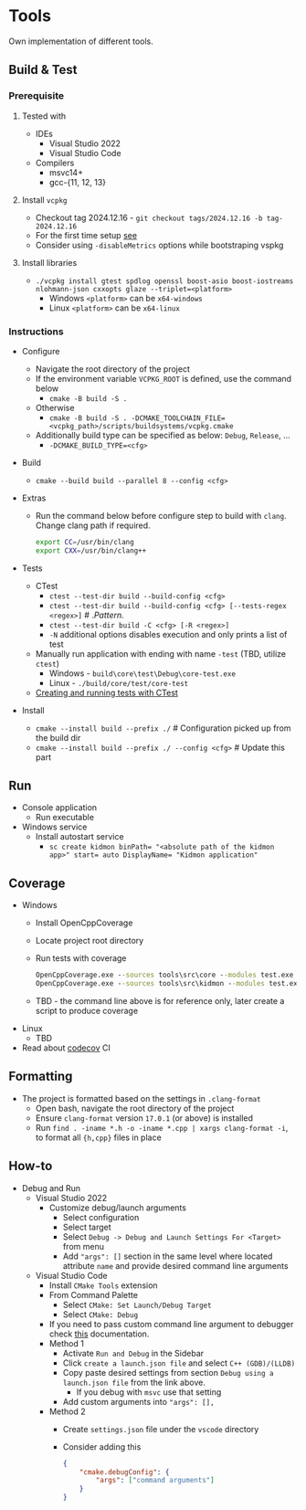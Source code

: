 # Tools

Own implementation of different tools.

## Build & Test

### Prerequisite

1. Tested with
    * IDEs
        * Visual Studio 2022
        * Visual Studio Code
    * Compilers
        * msvc14+
        * gcc-{11, 12, 13}

2. Install `vcpkg`
    * Checkout tag 2024.12.16 - `git checkout tags/2024.12.16 -b tag-2024.12.16`
    * For the first time setup [see](https://learn.microsoft.com/en-us/vcpkg/get_started/get-started)
    * Consider using `-disableMetrics` options while bootstraping vspkg

3. Install libraries
    * `./vcpkg install gtest spdlog openssl boost-asio boost-iostreams nlohmann-json cxxopts glaze --triplet=<platform>`
        * Windows `<platform>` can be `x64-windows`
        * Linux   `<platform>` can be `x64-linux`

### Instructions

* Configure
    * Navigate the root directory of the project
    * If the environment variable `VCPKG_ROOT` is defined, use the command below
        * `cmake -B build -S .`
    * Otherwise
        * `cmake -B build -S . -DCMAKE_TOOLCHAIN_FILE=<vcpkg_path>/scripts/buildsystems/vcpkg.cmake`
    * Additionally build type can be specified as below: `Debug`, `Release`, ...
        * `-DCMAKE_BUILD_TYPE=<cfg>`
* Build
    * `cmake --build build --parallel 8 --config <cfg>`
* Extras
    * Run the command below before configure step to build with `clang`. Change clang path if required.

        ```bash
        export CC=/usr/bin/clang
        export CXX=/usr/bin/clang++
        ```

* Tests
    * CTest
        * `ctest --test-dir build --build-config <cfg>`
        * `ctest --test-dir build --build-config <cfg> [--tests-regex <regex>]`  # .*Pattern.*
        * `ctest --test-dir build -C <cfg> [-R <regex>]`
        * `-N` additional options disables execution and only prints a list of test
    * Manually run application with ending with name `-test` (TBD, utilize `ctest`)
        * Windows - `build\core\test\Debug\core-test.exe`
        * Linux - `./build/core/test/core-test`
    * [Creating and running tests with CTest](https://coderefinery.github.io/cmake-workshop/testing/)
* Install
    * `cmake --install build --prefix ./`   # Configuration picked up from the build dir
    * `cmake --install build --prefix ./ --config <cfg>`    # Update this part

## Run

* Console application
    * Run executable
* Windows service
    * Install autostart service
        * `sc create kidmon binPath= "<absolute path of the kidmon app>" start= auto DisplayName= "Kidmon application"`

## Coverage

* Windows
    * Install OpenCppCoverage
    * Locate project root directory
    * Run tests with coverage

        ```bat
        OpenCppCoverage.exe --sources tools\src\core --modules test.exe --export_type=html:.reports/core/  -- out\build\x64-Debug\test\core\core-test.exe
        OpenCppCoverage.exe --sources tools\src\kidmon --modules test.exe --export_type=html:.reports/kidmon/  -- out\build\x64-Debug\test\kidmon\kidmon-test.exe
        ```

    * TBD - the command line above is for reference only, later create a script to produce coverage
* Linux
    * TBD
* Read about [codecov](https://docs.codecov.com/docs/quick-start) CI

## Formatting

* The project is formatted based on the settings in `.clang-format`
    * Open bash, navigate the root directory of the project
    * Ensure `clang-format` version `17.0.1` (or above) is installed
    * Run `find . -iname *.h -o -iname *.cpp | xargs clang-format -i`, to format all `{h,cpp}` files in place

## How-to

* Debug and Run
    * Visual Studio 2022
        * Customize debug/launch arguments
            * Select configuration
            * Select target
            * Select `Debug -> Debug and Launch Settings For <Target>` from menu
            * Add `"args": []` section in the same level where located attribute `name` and provide desired command line arguments
    * Visual Studio Code
        * Install `CMake Tools` extension
        * From Command Palette
            * Select `CMake: Set Launch/Debug Target`
            * Select `CMake: Debug`
        * If you need to pass custom command line argument to debugger check [this](https://github.com/microsoft/vscode-cmake-tools/blob/main/docs/debug-launch.md) documentation.
        * Method 1
            * Activate `Run and Debug` in the Sidebar
            * Click `create a launch.json file` and select `C++ (GDB)/(LLDB)`
            * Copy paste desired settings from section `Debug using a launch.json file` from the link above.
                * If you debug with `msvc` use that setting
            * Add custom arguments into `"args": [],`
        * Method 2
            * Create `settings.json` file under the `vscode` directory
            * Consider adding this

                ```json
                {
                    "cmake.debugConfig": {
                        "args": ["command arguments"]
                    }
                }
                ```
